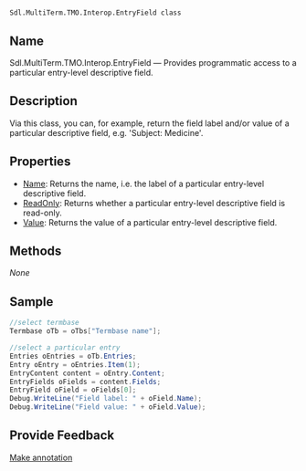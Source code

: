 

# 
    Sdl.MultiTerm.TMO.Interop.EntryField class



## Name

Sdl.MultiTerm.TMO.Interop.EntryField —          Provides programmatic access to a particular entry-level descriptive field.



## Description



Via this class, you can, for example, return the field label and/or value of a particular descriptive field, e.g. 'Subject: Medicine'.



## Properties

* [Name](Sdl.MultiTerm.TMO.Interop.EntryField.Name.html): Returns the name, i.e. the label of a particular entry-level descriptive field.
* [ReadOnly](Sdl.MultiTerm.TMO.Interop.EntryField.ReadOnly.html): Returns whether a particular entry-level descriptive field is read-only.
* [Value](Sdl.MultiTerm.TMO.Interop.EntryField.Value.html): Returns the value of a particular entry-level descriptive field.




## Methods
*None*


## Sample


```cs
//select termbase
Termbase oTb = oTbs["Termbase name"];

//select a particular entry
Entries oEntries = oTb.Entries;
Entry oEntry = oEntries.Item(1);
EntryContent content = oEntry.Content;
EntryFields oFields = content.Fields;
EntryField oField = oFields[0];
Debug.WriteLine("Field label: " + oField.Name);
Debug.WriteLine("Field value: " + oField.Value);
```



## Provide Feedback

[Make annotation](mailto:sdk-feedback@sdl.com&amp;subject=Reference%20for%20Sdl.MultiTerm.TMO.Interop.EntryField)

